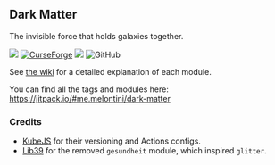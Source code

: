 ## Dark Matter

The invisible force that holds galaxies together.

[![](https://img.shields.io/modrinth/dt/qcz8IJ9L?label=modrinth)](https://modrinth.com/mod/dark-matter)
[![CurseForge](https://cf.way2muchnoise.eu/title/839908.svg)](https://www.curseforge.com/minecraft/mc-mods/dark-matter)
[![](https://jitpack.io/v/me.melontini/dark-matter.svg)](https://jitpack.io/#me.melontini/dark-matter)
![GitHub](https://img.shields.io/github/license/melontini/dark-matter)

See [the wiki](https://github.com/melontini/dark-matter/wiki) for a detailed explanation of each module.

You can find all the tags and modules here: https://jitpack.io/#me.melontini/dark-matter

### Credits

- [KubeJS](https://github.com/KubeJS-Mods/KubeJS) for their versioning and Actions configs.
- [Lib39](https://git.sleeping.town/unascribed-mods/Lib39) for the removed `gesundheit` module, which inspired `glitter`.